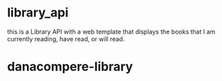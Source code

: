 # library_api
this is a Library API with a web template that displays the books that I am currently reading, have read, or will read.
# danacompere-library
